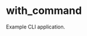# with_command

<!-- cargo-sync-rdme rustdoc [[ -->
Example CLI application.
<!-- cargo-sync-rdme ]] -->
